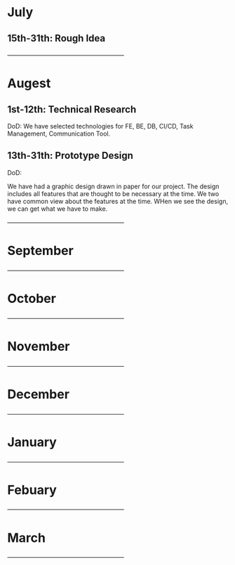 # July
## 15th-31th: Rough Idea
———————————————————
# Augest

## 1st-12th: Technical Research
DoD: We have selected technologies for FE, BE, DB, CI/CD, Task Management, Communication Tool.

## 13th-31th: Prototype Design
DoD:

We have had a graphic design drawn in paper for our project.
The design includes all features that are thought to be necessary at the time.
We two have common view about the features at the time.
WHen we see the design, we can get what we have to make.

———————————————————
# September
———————————————————
# October
———————————————————
# November
———————————————————
# December
———————————————————
# January
———————————————————
# Febuary
———————————————————
# March
———————————————————
